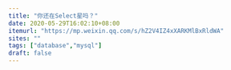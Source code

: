 ```yaml
---
title: "你还在Select星吗？"
date: 2020-05-29T16:02:10+08:00
itemurl: "https://mp.weixin.qq.com/s/hZ2V4IZ4xXARKMlBxRldWA"
sites: ""
tags: ["database","mysql"]
draft: false
---
```


